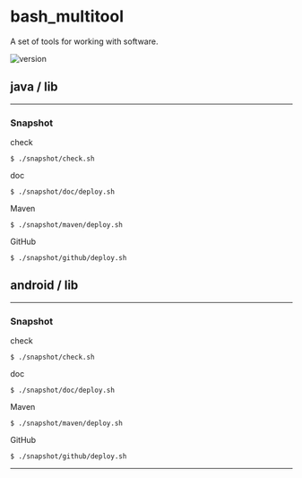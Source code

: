 # bash_multitool
A set of tools for working with software.

![version](https://img.shields.io/static/v1?label=version&message=0.3.1&labelColor=212121&color=2962ff&style=flat)

## java / lib

---

### Snapshot

check
```
$ ./snapshot/check.sh
```

doc
```
$ ./snapshot/doc/deploy.sh
```

Maven
```
$ ./snapshot/maven/deploy.sh
```

GitHub
```
$ ./snapshot/github/deploy.sh
```

## android / lib

---

### Snapshot

check
```
$ ./snapshot/check.sh
```

doc
```
$ ./snapshot/doc/deploy.sh
```

Maven
```
$ ./snapshot/maven/deploy.sh
```

GitHub
```
$ ./snapshot/github/deploy.sh
```

---
